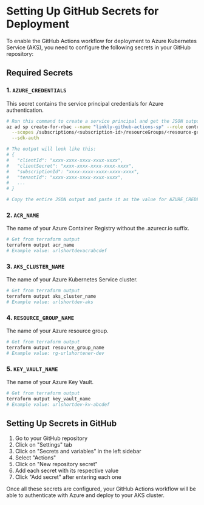 # Setting Up GitHub Secrets for Deployment

To enable the GitHub Actions workflow for deployment to Azure Kubernetes Service (AKS), you need to configure the following secrets in your GitHub repository:

## Required Secrets

### 1. `AZURE_CREDENTIALS`

This secret contains the service principal credentials for Azure authentication.

```bash
# Run this command to create a service principal and get the JSON output
az ad sp create-for-rbac --name "linkly-github-actions-sp" --role contributor \
  --scopes /subscriptions/<subscription-id>/resourceGroups/<resource-group-name> \
  --sdk-auth

# The output will look like this:
# {
#   "clientId": "xxxx-xxxx-xxxx-xxxx-xxxx",
#   "clientSecret": "xxxx-xxxx-xxxx-xxxx-xxxx",
#   "subscriptionId": "xxxx-xxxx-xxxx-xxxx-xxxx",
#   "tenantId": "xxxx-xxxx-xxxx-xxxx-xxxx",
#   ...
# }

# Copy the entire JSON output and paste it as the value for AZURE_CREDENTIALS secret
```

### 2. `ACR_NAME`

The name of your Azure Container Registry without the .azurecr.io suffix.

```bash
# Get from terraform output
terraform output acr_name
# Example value: urlshortdevacrabcdef
```

### 3. `AKS_CLUSTER_NAME`

The name of your Azure Kubernetes Service cluster.

```bash
# Get from terraform output
terraform output aks_cluster_name
# Example value: urlshortdev-aks
```

### 4. `RESOURCE_GROUP_NAME`

The name of your Azure resource group.

```bash
# Get from terraform output
terraform output resource_group_name
# Example value: rg-urlshortener-dev
```

### 5. `KEY_VAULT_NAME`

The name of your Azure Key Vault.

```bash
# Get from terraform output
terraform output key_vault_name
# Example value: urlshortdev-kv-abcdef
```

## Setting Up Secrets in GitHub

1. Go to your GitHub repository
2. Click on "Settings" tab
3. Click on "Secrets and variables" in the left sidebar
4. Select "Actions"
5. Click on "New repository secret"
6. Add each secret with its respective value
7. Click "Add secret" after entering each one

Once all these secrets are configured, your GitHub Actions workflow will be able to authenticate with Azure and deploy to your AKS cluster.
